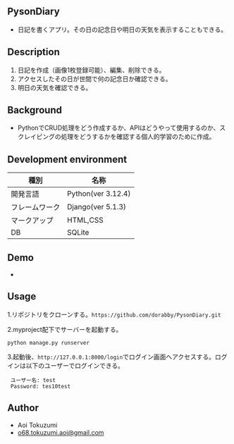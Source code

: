 ## PysonDiary
* 日記を書くアプリ。その日の記念日や明日の天気を表示することもできる。

## Description
1. 日記を作成（画像1枚登録可能）、編集、削除できる。
2. アクセスしたその日が世間で何の記念日か確認できる。
3. 明日の天気を確認できる。

## Background
* PythonでCRUD処理をどう作成するか、APIはどうやって使用するのか、スクレイピングの処理をどうするかを確認する個人的学習のために作成。

## Development environment
|種別|名称|
|----|----|
|開発言語|Python(ver 3.12.4)|
|フレームワーク|Django(ver 5.1.3)|
|マークアップ|HTML,CSS|
|DB|SQLite|

## Demo
* 

## Usage
1.リポジトリをクローンする。`https://github.com/dorabby/PysonDiary.git`

2.myproject配下でサーバーを起動する。
```
python manage.py runserver
```
3.起動後、`http://127.0.0.1:8000/login`でログイン画面へアクセスする。ログインは以下のユーザーでログインできる。
```
 ユーザー名: test
 Password: tes10test
```

## Author
* Aoi Tokuzumi
* o68.tokuzumi.aoi@gmail.com

